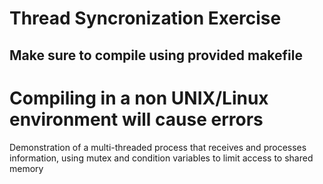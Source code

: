 # Thread Syncronization Exercise

## Make sure to compile using provided makefile

# Compiling in a non UNIX/Linux environment will cause errors

Demonstration of a multi-threaded process that receives and processes information, using mutex and condition variables to limit access to shared memory
